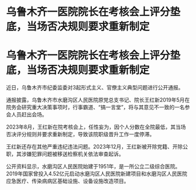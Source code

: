 # 乌鲁木齐一医院院长在考核会上评分垫底，当场否决规则要求重新制定

# 乌鲁木齐一医院院长在考核会上评分垫底，当场否决规则要求重新制定

近日，乌鲁木齐市纪委监委对3起形式主义、官僚主义典型问题进行公开通报。

通报披露，乌鲁木齐市水磨沟区人民医院原党总支书记、院长王红新2019年5月在院务会研究重大决策事项时，行事霸道、“搞一言堂”，将与其意见不一致的一名参会人员赶出会场。

2023年8月，王红新在院考核会上，任性妄为，因个人分数在全院最低，其当场否决评分规则并要求重新制定，导致该院职级晋升工作一度停滞。

王红新还存在其他严重违纪违法问题。2023年12月，王红新被开除党籍、开除公职，其涉嫌犯罪问题被移送检察机关依法审查起诉。

公开资料显示，水磨沟区人民医院始建于1951年，是一所公立二级综合医院。2019年国家曾投入4.52亿元启动水磨沟区人民医院新建项目和水磨沟区人民医院应急医疗、传染病病区基础设施、设备设施改造项目。

